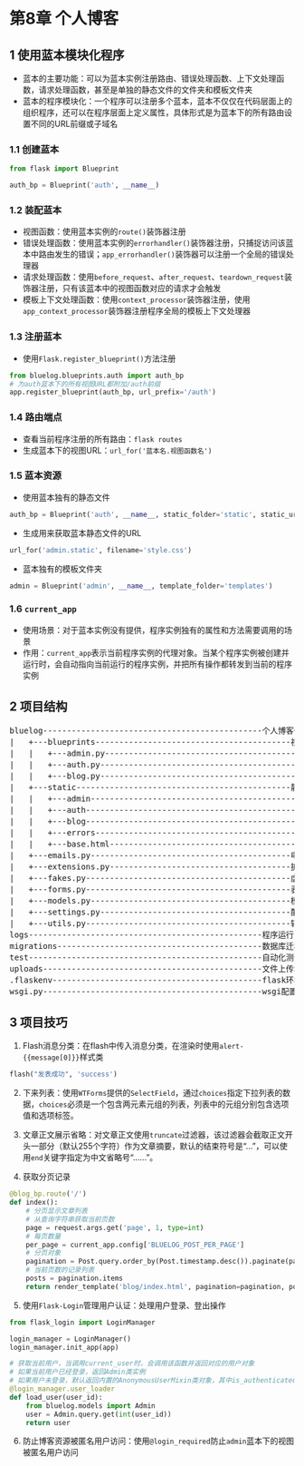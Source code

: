 # 第8章 个人博客

## 1 使用蓝本模块化程序

- 蓝本的主要功能：可以为蓝本实例注册路由、错误处理函数、上下文处理函数，请求处理函数，甚至是单独的静态文件的文件夹和模板文件夹
- 蓝本的程序模块化：一个程序可以注册多个蓝本，蓝本不仅仅在代码层面上的组织程序，还可以在程序层面上定义属性，具体形式是为蓝本下的所有路由设置不同的URL前缀或子域名

### 1.1 创建蓝本
```python
from flask import Blueprint

auth_bp = Blueprint('auth', __name__)
```

### 1.2 装配蓝本

- 视图函数：使用蓝本实例的`route()`装饰器注册
- 错误处理函数：使用蓝本实例的`errorhandler()`装饰器注册，只捕捉访问该蓝本中路由发生的错误；`app_errorhandler()`装饰器可以注册一个全局的错误处理器
- 请求处理函数：使用`before_request`、`after_request`、`teardown_request`装饰器注册，只有该蓝本中的视图函数对应的请求才会触发
- 模板上下文处理函数：使用`context_processor`装饰器注册，使用`app_context_processor`装饰器注册程序全局的模板上下文处理器

### 1.3 注册蓝本

- 使用`Flask.register_blueprint()`方法注册
```python
from bluelog.blueprints.auth import auth_bp
# 为auth蓝本下的所有视图URL都附加/auth前缀
app.register_blueprint(auth_bp, url_prefix='/auth')
```

### 1.4 路由端点

- 查看当前程序注册的所有路由：`flask routes`
- 生成蓝本下的视图URL：`url_for('蓝本名.视图函数名')`

### 1.5 蓝本资源

- 使用蓝本独有的静态文件
```python
auth_bp = Blueprint('auth', __name__, static_folder='static', static_url_path='/auth/static')
```

- 生成用来获取蓝本静态文件的URL
```python
url_for('admin.static', filename='style.css')
```

- 蓝本独有的模板文件夹
```python
admin = Blueprint('admin', __name__, template_folder='templates')
```

### 1.6 `current_app`

- 使用场景：对于蓝本实例没有提供，程序实例独有的属性和方法需要调用的场景
- 作用：`current_app`表示当前程序实例的代理对象。当某个程序实例被创建并运行时，会自动指向当前运行的程序实例，并把所有操作都转发到当前的程序实例

## 2 项目结构

<pre>
bluelog----------------------------------------------个人博客代码
|   +---blueprints-----------------------------------------视图（蓝本）
|   |   +---admin.py-------------------------------------------管理员视图
|   |   +---auth.py--------------------------------------------用户视图
|   |   +---blog.py--------------------------------------------博客前台视图
|   +---static---------------------------------------------静态资源
|   |   +---admin----------------------------------------------管理员页面
|   |   +---auth-----------------------------------------------用户页面
|   |   +---blog-----------------------------------------------博客前台页面
|   |   +---errors---------------------------------------------错误页面
|   |   +---base.html------------------------------------------基页面
|   +---emails.py------------------------------------------电子邮件
|   +---extensions.py--------------------------------------扩展
|   +---fakes.py-------------------------------------------虚拟数据
|   +---forms.py-------------------------------------------表单
|   +---models.py------------------------------------------模型
|   +---settings.py----------------------------------------配置
|   +---utils.py-------------------------------------------辅助函数
logs-------------------------------------------------程序运行日志
migrations-------------------------------------------数据库迁移
test-------------------------------------------------自动化测试
uploads----------------------------------------------文件上传地址
.flaskenv--------------------------------------------flask环境配置
wsgi.py----------------------------------------------wsgi配置脚本
</pre>

## 3 项目技巧

1. Flash消息分类：在flash中传入消息分类，在渲染时使用`alert-{{message[0]}}`样式类
```python
flash("发表成功", 'success')
```

2. 下来列表：使用`WTForms`提供的`SelectField`，通过`choices`指定下拉列表的数据，`choices`必须是一个包含两元素元组的列表，列表中的元组分别包含选项值和选项标签。

3. 文章正文展示省略：对文章正文使用`truncate`过滤器，该过滤器会截取正文开头一部分（默认255个字符）作为文章摘要，默认的结束符号是“...”，可以使用`end`关键字指定为中文省略号“......”。

4. 获取分页记录
```python
@blog_bp.route('/')
def index():
    # 分页显示文章列表
    # 从查询字符串获取当前页数
    page = request.args.get('page', 1, type=int)
    # 每页数量
    per_page = current_app.config['BLUELOG_POST_PER_PAGE']
    # 分页对象
    pagination = Post.query.order_by(Post.timestamp.desc()).paginate(page, per_page=per_page)
    # 当前页数的记录列表
    posts = pagination.items
    return render_template('blog/index.html', pagination=pagination, posts=posts)
```

5. 使用`Flask-Login`管理用户认证：处理用户登录、登出操作
```python
from flask_login import LoginManager

login_manager = LoginManager()
login_manager.init_app(app)

# 获取当前用户，当调用current_user时，会调用该函数并返回对应的用户对象
# 如果当前用户已经登录，返回Admin类实例
# 如果用户未登录，默认返回内置的AnonymousUserMixin类对象，其中is_authenticated=False，is_active=False，is_anonymous=True
@login_manager.user_loader
def load_user(user_id):
    from bluelog.models import Admin
    user = Admin.query.get(int(user_id))
    return user
```

6. 防止博客资源被匿名用户访问：使用`@login_required`防止`admin`蓝本下的视图被匿名用户访问
